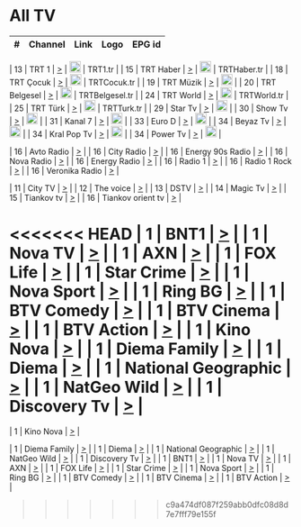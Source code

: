 <h1>All TV</h1>

| #   | Channel        | Link  | Logo | EPG id |
|:---:|:--------------:|:-----:|:----:|:------:|

| 13  | TRT 1            | [>](https://tv-trt1.medya.trt.com.tr/master.m3u8) | <img height="20" src="https://i.imgur.com/j786OLG.png"/> | TRT1.tr |
| 15  | TRT Haber        | [>](https://tv-trthaber.medya.trt.com.tr/master.m3u8) | <img height="20" src="https://i.imgur.com/OVfo8Ab.png"/> | TRTHaber.tr |
| 18  | TRT Çocuk        | [>](https://tv-trtcocuk.medya.trt.com.tr/master.m3u8) | <img height="20" src="https://i.imgur.com/QLFmD6d.png"/> | TRTCocuk.tr |
| 19  | TRT Müzik        | [>](https://tv-trtmuzik.medya.trt.com.tr/master.m3u8) | <img height="20" src="https://i.imgur.com/fIVFCEd.png"/> |
| 20  | TRT Belgesel     | [>](https://tv-trtbelgesel.medya.trt.com.tr/master.m3u8) | <img height="20" src="https://i.imgur.com/MGO87pe.png"/> | TRTBelgesel.tr |
| 24  | TRT World        | [>](https://tv-trtworld.medya.trt.com.tr/master.m3u8) | <img height="20" src="https://i.imgur.com/JEA2xpv.png"/> | TRTWorld.tr |
| 25  | TRT Türk         | [>](https://tv-trtturk.medya.trt.com.tr/master.m3u8) | <img height="20" src="https://i.imgur.com/OSTOQNw.png"/> | TRTTurk.tr |
| 29  | Star Tv   | [>](https://dogus-live.daioncdn.net/startv/startv_360p.m3u8) | <img height="20" src="https://i.imgur.com/IebUZx1.png"/> |
| 30  | Show Tv     | [>](https://ciner-live.daioncdn.net/showtv/showtv.m3u8) | <img height="20" src="https://i.imgur.com/IebUZx1.png"/> |
| 31  | Kanal 7     | [>](https://kanal7-live.daioncdn.net/kanal7/kanal7.m3u8) | <img height="20" src="https://i.imgur.com/IebUZx1.png"/> |
| 33  | Euro D    | [>](https://www.youtube.com/user/KanalD/live) | <img height="20" src="https://i.imgur.com/IebUZx1.png"/> |
| 34  | Beyaz Tv     | [>](https://beyaztv-live.daioncdn.net/beyaztv/beyaztv.m3u8) | <img height="20" src="https://i.imgur.com/IebUZx1.png"/> |
| 34  | Kral Pop Tv     | [>](https://www.youtube.com/watch?v=GuFTuKoXepw) | <img height="20" src="https://i.imgur.com/IebUZx1.png"/> |
| 34  | Power Tv     | [>](https://livetv.powerapp.com.tr/powerTV/powerhd.smil/chunklist.m3u8) | <img height="20" src="https://i.imgur.com/IebUZx1.png"/> |

| 16  | Avto Radio | [>](http://stream.metacast.eu/avtoradio.mp3.m3u) |
| 16  | City Radio | [>](http://stream.metacast.eu/city.aac.m3u) |
| 16  | Energy 90s Radio | [>](http://stream.metacast.eu/energy-90s.m3u) |
| 16  | Nova Radio | [>](http://stream.metacast.eu/nova.aac.m3u) |
| 16  | Energy Radio | [>](http://stream.metacast.eu/nrj.aac.m3u) |
| 16  | Radio 1 | [>](http://stream.metacast.eu/radio1.aac.m3u) |
| 16  | Radio 1 Rock | [>](http://stream.metacast.eu/radio1rock.aac.m3u) |
| 16  | Veronika Radio | [>](http://stream.metacast.eu/veronika.aac.m3u) |

| 11  | City TV | [>](https://tv.city.bg/play/tshls/citytv/index.m3u8) |
| 12  | The voice | [>](https://bss1.neterra.tv/thevoice/thevoice.m3u8) |
| 13  | DSTV | [>](http://46.249.95.140:8081/hls/data.m3u8) |
| 14  | Magic Tv | [>](https://bss1.neterra.tv/magictv/magictv.m3u8) |
| 15  | Tiankov tv | [>](https://streamer103.neterra.tv/tiankov-folk/live.m3u8) |
| 16  | Tiankov orient tv | [>](https://streamer103.neterra.tv/tiankov-orient/live.m3u8) |

<<<<<<< HEAD
| 1 | BNT1 | [>](https://ymkaya.xyz:14399/tv/bnt1/playlist.m3u8?wmsAuthSign=c2VydmVyX3RpbWU9NC8yNC8yMDI1IDY6NDY6MTIgUE0maGFzaF92YWx1ZT1FZmhnait6UVdvU1RjVXhyaFFvUjJBPT0mdmFsaWRtaW51dGVzPTYw) |
| 1 | Nova TV | [>](https://ymkaya.xyz:14399/tv/novatv/playlist.m3u8?wmsAuthSign=c2VydmVyX3RpbWU9NC8yNC8yMDI1IDY6NDY6MjIgUE0maGFzaF92YWx1ZT1EbTY1UVNjc2ZSMUw2MVlRZC94NGlnPT0mdmFsaWRtaW51dGVzPTYw) |
| 1 | AXN | [>](https://ymkaya.xyz:14399/tv/axn/playlist.m3u8?wmsAuthSign=c2VydmVyX3RpbWU9NC8yNC8yMDI1IDY6NDY6MzEgUE0maGFzaF92YWx1ZT1la1RBYVpySjBhd0VSc1R3NDBMNW1BPT0mdmFsaWRtaW51dGVzPTYw) |
| 1 | FOX Life | [>](https://ymkaya.xyz:14399/tv/foxlife/playlist.m3u8?wmsAuthSign=c2VydmVyX3RpbWU9NC8yNC8yMDI1IDY6NDY6NDEgUE0maGFzaF92YWx1ZT1tMFVuc29ZQy9wK3drNGhpQmVwRlNBPT0mdmFsaWRtaW51dGVzPTYw) |
| 1 | Star Crime | [>](https://ymkaya.xyz:14399/tv/foxcrime/playlist.m3u8?wmsAuthSign=c2VydmVyX3RpbWU9NC8yNC8yMDI1IDY6NDY6NTAgUE0maGFzaF92YWx1ZT1sN250bVFhMEtQa3FuTlpGRk1kd3dnPT0mdmFsaWRtaW51dGVzPTYw) |
| 1 | Nova Sport | [>](https://ymkaya.xyz:14399/tv/novasport/playlist.m3u8?wmsAuthSign=c2VydmVyX3RpbWU9NC8yNC8yMDI1IDY6NDc6MDAgUE0maGFzaF92YWx1ZT1FS0s2ZitZMW5CMW5TVjB2aWEvZ2pnPT0mdmFsaWRtaW51dGVzPTYw) |
| 1 | Ring BG | [>](https://ymkaya.xyz:14399/tv/ringbg/playlist.m3u8?wmsAuthSign=c2VydmVyX3RpbWU9NC8yNC8yMDI1IDY6NDc6MDkgUE0maGFzaF92YWx1ZT1Ob0VMY2E1K2VJUS90TklMK2pIOUdnPT0mdmFsaWRtaW51dGVzPTYw) |
| 1 | BTV Comedy | [>](https://ymkaya.xyz:14399/tv/btvcomedy/playlist.m3u8?wmsAuthSign=c2VydmVyX3RpbWU9NC8yNC8yMDI1IDY6NDc6MTkgUE0maGFzaF92YWx1ZT1LL2N1SFVvemEzNC9GdktnRUtUNmNBPT0mdmFsaWRtaW51dGVzPTYw) |
| 1 | BTV Cinema | [>](https://ymkaya.xyz:14399/tv/btvcinema/playlist.m3u8?wmsAuthSign=c2VydmVyX3RpbWU9NC8yNC8yMDI1IDY6NDc6MjggUE0maGFzaF92YWx1ZT01R0w2cmtRTEMwV3ZuNkR3eVpJcFNRPT0mdmFsaWRtaW51dGVzPTYw) |
| 1 | BTV Action | [>](https://ymkaya.xyz:14399/tv/btvaction/playlist.m3u8?wmsAuthSign=c2VydmVyX3RpbWU9NC8yNC8yMDI1IDY6NDc6MzggUE0maGFzaF92YWx1ZT0rV24vQ2lWczV1SUNmMVhicTRDajBnPT0mdmFsaWRtaW51dGVzPTYw) |
| 1 | Kino Nova | [>](https://ymkaya.xyz:14399/tv/kinonova/playlist.m3u8?wmsAuthSign=c2VydmVyX3RpbWU9NC8yNC8yMDI1IDY6NDc6NDcgUE0maGFzaF92YWx1ZT1vSzhJUTZybW5oT3lqc21BTkRGYkhBPT0mdmFsaWRtaW51dGVzPTYw) |
| 1 | Diema Family | [>](https://ymkaya.xyz:14399/tv/diemafamily/playlist.m3u8?wmsAuthSign=c2VydmVyX3RpbWU9NC8yNC8yMDI1IDY6NDc6NTcgUE0maGFzaF92YWx1ZT1UWlNFUkMrTTRlNzFYRUJUTjl6Rm9RPT0mdmFsaWRtaW51dGVzPTYw) |
| 1 | Diema | [>](https://ymkaya.xyz:14399/tv/diema/playlist.m3u8?wmsAuthSign=c2VydmVyX3RpbWU9NC8yNC8yMDI1IDY6NDg6MDYgUE0maGFzaF92YWx1ZT1BbmRJdU9MU29hbzBhVEJKNDdOOVBnPT0mdmFsaWRtaW51dGVzPTYw) |
| 1 | National Geographic | [>](https://ymkaya.xyz:14399/tv/natgeo/playlist.m3u8?wmsAuthSign=c2VydmVyX3RpbWU9NC8yNC8yMDI1IDY6NDg6MTYgUE0maGFzaF92YWx1ZT1EZmZWTlhzSzl4VXFXODhMTjFzMG9RPT0mdmFsaWRtaW51dGVzPTYw) |
| 1 | NatGeo Wild | [>](https://ymkaya.xyz:14399/tv/natgeowild/playlist.m3u8?wmsAuthSign=c2VydmVyX3RpbWU9NC8yNC8yMDI1IDY6NDg6MjYgUE0maGFzaF92YWx1ZT04d284Q3hFSFYxQXJiVGJIL3lyS2Z3PT0mdmFsaWRtaW51dGVzPTYw) |
| 1 | Discovery Tv | [>](https://ymkaya.xyz:14399/tv/discovery/playlist.m3u8?wmsAuthSign=c2VydmVyX3RpbWU9NC8yNC8yMDI1IDY6NDg6MzUgUE0maGFzaF92YWx1ZT1WYjVUT1l5NlhKQUVjU0ZQVTdwRUdnPT0mdmFsaWRtaW51dGVzPTYw) |
=======


| 1 | Kino Nova | [>](https://ymkaya.xyz:11336/tv/kinonova/playlist.m3u8?wmsAuthSign=c2VydmVyX3RpbWU9MS8yLzIwMjUgNDo0MDoyMCBBTSZoYXNoX3ZhbHVlPWlFS1FrWEtMMVRFM3l5YklUWUJQUHc9PSZ2YWxpZG1pbnV0ZXM9NjA=) |

| 1 | Diema Family | [>](https://ymkaya.xyz:11336/tv/diemafamily/playlist.m3u8?wmsAuthSign=c2VydmVyX3RpbWU9MS8yLzIwMjUgNDo0MDozMCBBTSZoYXNoX3ZhbHVlPUVUaTVKTldvZTF5WVVCM0YwL21kaXc9PSZ2YWxpZG1pbnV0ZXM9NjA=) |
| 1 | Diema | [>](https://ymkaya.xyz:11336/tv/diema/playlist.m3u8?wmsAuthSign=c2VydmVyX3RpbWU9MS8yLzIwMjUgNDo0MDo0MCBBTSZoYXNoX3ZhbHVlPVlYMWVJT2NuUjNpUTBsaytEUFFOS2c9PSZ2YWxpZG1pbnV0ZXM9NjA=) |
| 1 | National Geographic | [>](https://ymkaya.xyz:11336/tv/natgeo/playlist.m3u8?wmsAuthSign=c2VydmVyX3RpbWU9MS8yLzIwMjUgNDo0MTo0MSBBTSZoYXNoX3ZhbHVlPTJQTlVmcG5nYWx0M013eUhGRGxnd0E9PSZ2YWxpZG1pbnV0ZXM9NjA=) |
| 1 | NatGeo Wild | [>](https://ymkaya.xyz:11336/tv/natgeowild/playlist.m3u8?wmsAuthSign=c2VydmVyX3RpbWU9MS8yLzIwMjUgNDo0MTo1MSBBTSZoYXNoX3ZhbHVlPVl1OXZaTTliN0hGWEN3eDBYd1duNkE9PSZ2YWxpZG1pbnV0ZXM9NjA=) |
| 1 | Discovery Tv | [>](https://ymkaya.xyz:11336/tv/discovery/playlist.m3u8?wmsAuthSign=c2VydmVyX3RpbWU9MS8yLzIwMjUgNDo0MjowMSBBTSZoYXNoX3ZhbHVlPWtBQmdLNlY2RmQwWElzMVYzSDJyVkE9PSZ2YWxpZG1pbnV0ZXM9NjA=) |
| 1 | BNT1 | [>](https://ymkaya.xyz:11336/tv/bnt1/playlist.m3u8?wmsAuthSign=c2VydmVyX3RpbWU9MS8yLzIwMjUgNDozODozOCBBTSZoYXNoX3ZhbHVlPVVrMVlRQXpJWlhYeUh6ZFVpSC9NMUE9PSZ2YWxpZG1pbnV0ZXM9NjA=) |
| 1 | Nova TV | [>](https://ymkaya.xyz:11336/tv/novatv/playlist.m3u8?wmsAuthSign=c2VydmVyX3RpbWU9MS8yLzIwMjUgNDozODo0OCBBTSZoYXNoX3ZhbHVlPUVxQjh1a0ZzYkVGZU8zZDFGTzdreVE9PSZ2YWxpZG1pbnV0ZXM9NjA=) |
| 1 | AXN | [>](https://ymkaya.xyz:11336/tv/axn/playlist.m3u8?wmsAuthSign=c2VydmVyX3RpbWU9MS8yLzIwMjUgNDozODo1OCBBTSZoYXNoX3ZhbHVlPUpkWStGY1hkNXhaOVpPZ0thQ0FZL3c9PSZ2YWxpZG1pbnV0ZXM9NjA=) |
| 1 | FOX Life | [>](https://ymkaya.xyz:11336/tv/foxlife/playlist.m3u8?wmsAuthSign=c2VydmVyX3RpbWU9MS8yLzIwMjUgNDozOToxMCBBTSZoYXNoX3ZhbHVlPWt1ZDc1T3AzYlZDTjJnSy9TU0xJZlE9PSZ2YWxpZG1pbnV0ZXM9NjA=) |
| 1 | Star Crime | [>](https://ymkaya.xyz:11336/tv/foxcrime/playlist.m3u8?wmsAuthSign=c2VydmVyX3RpbWU9MS8yLzIwMjUgNDozOToyMCBBTSZoYXNoX3ZhbHVlPXIwVU45Nm9FR1l2enNkTG9TanBxbmc9PSZ2YWxpZG1pbnV0ZXM9NjA=) |
| 1 | Nova Sport | [>](https://ymkaya.xyz:11336/tv/novasport/playlist.m3u8?wmsAuthSign=c2VydmVyX3RpbWU9MS8yLzIwMjUgNDozOTozMCBBTSZoYXNoX3ZhbHVlPXlSZ0UxazVaM0xhSmc0NmR4T0c1T2c9PSZ2YWxpZG1pbnV0ZXM9NjA=) |
| 1 | Ring BG | [>](https://ymkaya.xyz:11336/tv/ringbg/playlist.m3u8?wmsAuthSign=c2VydmVyX3RpbWU9MS8yLzIwMjUgNDozOTo0MCBBTSZoYXNoX3ZhbHVlPTR4aUlFNHVUYWN4enY1WkVuOFZma2c9PSZ2YWxpZG1pbnV0ZXM9NjA=) |
| 1 | BTV Comedy | [>](https://ymkaya.xyz:11336/tv/btvcomedy/playlist.m3u8?wmsAuthSign=c2VydmVyX3RpbWU9MS8yLzIwMjUgNDozOTo1MCBBTSZoYXNoX3ZhbHVlPUtrMTJ2RHNTTUU1RFp1ZkVOdXFSK3c9PSZ2YWxpZG1pbnV0ZXM9NjA=) |
| 1 | BTV Cinema | [>](https://ymkaya.xyz:11336/tv/btvcinema/playlist.m3u8?wmsAuthSign=c2VydmVyX3RpbWU9MS8yLzIwMjUgNDozOTo1OSBBTSZoYXNoX3ZhbHVlPTZWcU9FZW56cG1NM1lrYy8xNE5NeHc9PSZ2YWxpZG1pbnV0ZXM9NjA=) |
| 1 | BTV Action | [>](https://ymkaya.xyz:11336/tv/btvaction/playlist.m3u8?wmsAuthSign=c2VydmVyX3RpbWU9MS8yLzIwMjUgNDo0MDoxMCBBTSZoYXNoX3ZhbHVlPUlDd0ErRkZVWThyMVZwR3c2REdGZ3c9PSZ2YWxpZG1pbnV0ZXM9NjA=) |
>>>>>>> c9a474df087f259abb0dfc08d8d7e7fff79e155f
